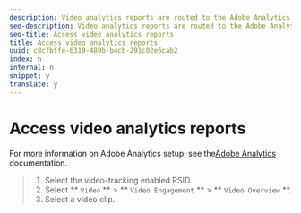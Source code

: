 ```yaml
---
description: Video analytics reports are routed to the Adobe Analytics reporting platforms.
seo-description: Video analytics reports are routed to the Adobe Analytics reporting platforms.
seo-title: Access video analytics reports
title: Access video analytics reports
uuid: c8cfbffe-6319-489b-b4cb-291c02e6cab2
index: n
internal: n
snippet: y
translate: y
---
```


# Access video analytics reports

For more information on Adobe Analytics setup, see the[Adobe Analytics](http://microsite.omniture.com/t2/help/en_US/reference/) documentation. 
>1. Select the video-tracking enabled RSID.
>1. Select ** `Video` ** &gt; ** `Video Engagement` ** &gt; ** `Video Overview` **.
>1. Select a video clip.
